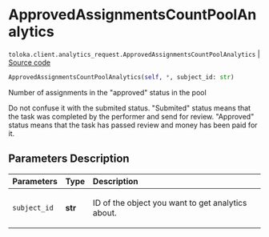 # ApprovedAssignmentsCountPoolAnalytics
`toloka.client.analytics_request.ApprovedAssignmentsCountPoolAnalytics` | [Source code](https://github.com/Toloka/toloka-kit/blob/v0.1.25/src/client/analytics_request.py#L101)

```python
ApprovedAssignmentsCountPoolAnalytics(self, *, subject_id: str)
```

Number of assignments in the "approved" status in the pool


Do not confuse it with the submited status.
"Submited" status means that the task was completed by the performer and send for review.
"Approved" status means that the task has passed review and money has been paid for it.

## Parameters Description

| Parameters | Type | Description |
| :----------| :----| :-----------|
`subject_id`|**str**|<p>ID of the object you want to get analytics about.</p>
